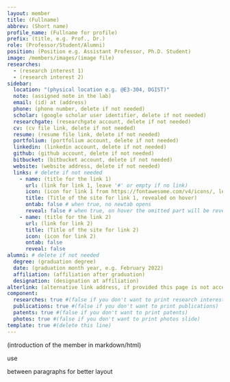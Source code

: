 ```yaml
---
layout: member
title: (Fullname)
abbrev: (Short name)
profile_name: (Fullname for profile)
prefix: (title, e.g. Prof., Dr.)
role: (Professor/Student/Alumni)
position: (Position e.g. Assistant Professor, Ph.D. Student)
image: /members/images/(image file)
researches:
  - (research interest 1)
  - (research interest 2)
sidebar:
  location: "(physical location e.g. @E3-304, DGIST)"
  note: (assigned note in the lab)
  email: (id) at (address)
  phone: (phone number, delete if not needed)
  scholar: (google scholar user identifier, delete if not needed)
  researchgate: (researchgate account, delete if not needed)
  cv: (cv file link, delete if not needed)
  resume: (resume file link, delete if not needed)
  portfolium: (portfolium account, delete if not needed)
  linkedin: (linkedin account, delete if not needed)
  github: (github account, delete if not needed)
  bitbucket: (bitbucket account, delete if not needed)
  website: (website address, delete if not needed)
  links: # delete if not needed
    - name: (title for the link 1)
      url: (link for link 1, leave '#' or empty if no link)
      icon: (icon for link 1 from https://fontawesome.com/v4/icons/, leave empty if default)
      title: (Title of the site for link 1, revealed on hover)
      ontab: false # when true, no newtab opens
      reveal: false # when true, on hover the omitted part will be revealed
    - name: (title for the link 2)
      url: (link for link 2)
      title: (Title of the site for link 2)
      icon: (icon for link 2)
      ontab: false
      reveal: false
alumni: # delete if not needed
  degree: (graduation degree)
  date: (graduation month year, e.g. February 2022)
  affiliation: (affiliation after graduation)
  designation: (designation at affiliation)
alterlink: (alternative link address, if provided this page is not accessible, '#' indicates no link at all)
component:
  researches: true #(false if you don't want to print research interest)
  publications: true #(false if you don't want to print publications)
  patents: true #(false if you don't want to print patents)
  photos: true #(false if you don't want to print photos slide)
template: true #(delete this line)
---
```


(introduction of the member in markdown/html)

use <div class="bigspacer"></div> between paragraphs for better layout
